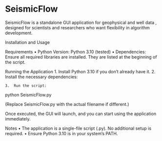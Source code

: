 # SeismicFlow

SeismicFlow is a standalone GUI application for geophysical and well data , designed for scientists and researchers who want flexibility in algorithm development.

Installation and Usage

Requirements
	•	Python Version: Python 3.10 (tested)
	•	Dependencies: Ensure all required libraries are installed. They are listed at the beginning of the script.

Running the Application
	1.	Install Python 3.10 if you don’t already have it.
	2.	Install the necessary dependencies:

	3.	Run the script:

python SeismicFlow.py

(Replace SeismicFlow.py with the actual filename if different.)

Once executed, the GUI will launch, and you can start using the application immediately.

Notes
	•	The application is a single-file script (.py). No additional setup is required.
	•	Ensure Python 3.10 is in your system’s PATH.
